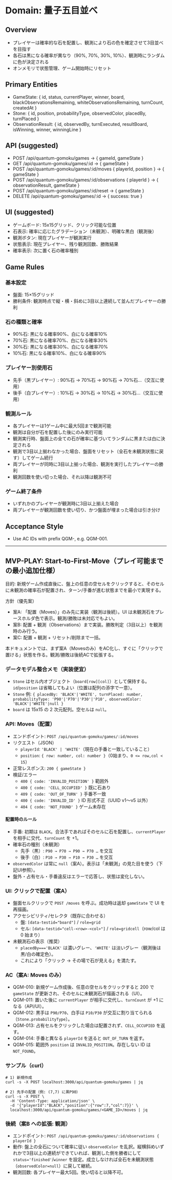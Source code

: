 # Domain: 量子五目並べ

## Overview
- プレイヤーは確率的な石を配置し、観測により石の色を確定させて3目並べを目指す
- 各石は黒になる確率が異なり（90%, 70%, 30%, 10%）、観測時にランダムに色が決定される
- オンメモリで状態管理、ゲーム開始時にリセット

## Primary Entities
- GameState: { id, status, currentPlayer, winner, board, blackObservationsRemaining, whiteObservationsRemaining, turnCount, createdAt }
- Stone: { id, position, probabilityType, observedColor, placedBy, turnPlaced }
- ObservationResult: { id, observedBy, turnExecuted, resultBoard, isWinning, winner, winningLine }

## API (suggested)
- POST /api/quantum-gomoku/games -> { gameId, gameState }
- GET /api/quantum-gomoku/games/:id -> { gameState }
- POST /api/quantum-gomoku/games/:id/moves { playerId, position } -> { gameState }
- POST /api/quantum-gomoku/games/:id/observations { playerId } -> { observationResult, gameState }
- POST /api/quantum-gomoku/games/:id/reset -> { gameState }
- DELETE /api/quantum-gomoku/games/:id -> { success: true }

## UI (suggested)
- ゲームボード: 15x15グリッド、クリック可能な位置
- 石表示: 確率に応じたグラデーション（未観測）、明確な黒白（観測後）
- 観測ボタン: 現在プレイヤーが観測実行
- 状態表示: 現在プレイヤー、残り観測回数、勝敗結果
- 確率表示: 次に置く石の確率種別

## Game Rules
### 基本設定
- 盤面: 15×15グリッド
- 勝利条件: 観測時点で縦・横・斜めに3目以上連続して並んだプレイヤーの勝利

### 石の種類と確率
- 90%石: 黒になる確率90%、白になる確率10%
- 70%石: 黒になる確率70%、白になる確率30%
- 30%石: 黒になる確率30%、白になる確率70%
- 10%石: 黒になる確率10%、白になる確率90%

### プレイヤー別使用石
- 先手（黒プレイヤー）: 90%石 → 70%石 → 90%石 → 70%石...（交互に使用）
- 後手（白プレイヤー）: 10%石 → 30%石 → 10%石 → 30%石...（交互に使用）

### 観測ルール
- 各プレイヤーは1ゲーム中に最大5回まで観測可能
- 観測は自分が石を配置した後にのみ実行可能
- 観測実行時、盤面上の全ての石が確率に基づいてランダムに黒または白に決定される
- 観測で3目以上揃わなかった場合、盤面をリセット（全石を未観測状態に戻す）してゲーム続行
- 両プレイヤーが同時に3目以上揃った場合、観測を実行したプレイヤーの勝利
- 観測回数を使い切った場合、それ以降は観測不可

### ゲーム終了条件
- いずれかのプレイヤーが観測時に3目以上揃えた場合
- 両プレイヤーが観測回数を使い切り、かつ盤面が埋まった場合は引き分け

## Acceptance Style
- Use AC IDs with prefix QGM-, e.g. QGM-001.

---

## MVP-PLAY: Start-to-First-Move（プレイ可能までの最小追加仕様）

目的: 新規ゲーム作成直後に、盤上の任意の空セルをクリックすると、そのセルに未観測の確率石が配置され、ターン/手番が進む状態までを最小で実現する。

方針（優先案）
- 案A: 「配置（Moves）」のみ先に実装（観測は後続）。UI は未観測石をプレースホルダ色で表示。観測/勝敗は未対応でもよい。
- 案B: 配置 + 観測（Observations）まで実装。勝敗判定（3目以上）を観測時のみ行う。
- 案C: 配置 + 観測 + リセット/削除まで一括。

本ドキュメントでは、まず案A（Movesのみ）をAC化し、すぐに「クリックで置ける」状態を作る。観測/勝敗は後続ACで拡張する。

### データモデル整合メモ（実装便宜）
- `Stone` はセル内オブジェクト（`board[row][col]`）として保持する。`id`/`position` は省略してもよい（位置は配列の添字で一意）。
- `Stone` 例: `{ placedBy: 'BLACK'|'WHITE', turnPlaced: number, probabilityType: 'P90'|'P70'|'P30'|'P10', observedColor: 'BLACK'|'WHITE'|null }`
- `board` は 15x15 の 2 次元配列。空セルは `null`。

### API: Moves（配置）
- エンドポイント: `POST /api/quantum-gomoku/games/:id/moves`
- リクエスト（JSON）
  - `playerId`: `'BLACK' | 'WHITE'`（現在の手番と一致していること）
  - `position`: `{ row: number, col: number }`（0始まり、`0 <= row,col < 15`）
- 正常レスポンス: `200 { gameState }`
- 検証/エラー
  - `400 { code: 'INVALID_POSITION' }` 範囲外
  - `400 { code: 'CELL_OCCUPIED' }` 既に石あり
  - `409 { code: 'OUT_OF_TURN' }` 手番不一致
  - `400 { code: 'INVALID_ID' }` ID 形式不正（UUID v1〜v5 以外）
  - `404 { code: 'NOT_FOUND' }` ゲーム未存在

#### 配置時のルール
- 手番: 初期は `BLACK`。合法手であればそのセルに石を配置し、`currentPlayer` を相手に交代、`turnCount` を +1。
- 確率石の種別（未観測）
  - 先手（黒）: `P90 → P70 → P90 → P70 …` を交互
  - 後手（白）: `P10 → P30 → P10 → P30 …` を交互
- `observedColor` は常に `null`（案A）。表示は「未観測」の見た目を使う（下記UI参照）。
- 盤外・占有セル・手番違反はエラーで応答し、状態は変化しない。

### UI: クリックで配置（案A）
- 盤面セルクリックで `POST /moves` を呼ぶ。成功時は返却 `gameState` で UI を再描画。
- アクセシビリティ/セレクタ（既存に合わせる）
  - 盤: `[data-testid="board"]` / `role=grid`
  - セル: `[data-testid="cell-<row>-<col>"]` / `role=gridcell`（row/col は 0 始まり）
- 未観測石の表示（推奨）
  - `placedBy==='BLACK'` は濃いグレー、`'WHITE'` は淡いグレー（観測後は黒/白の確定色）。
  - これにより「クリック → その場で石が見える」を満たす。

### AC（案A: Moves のみ）
- QGM-010: 新規ゲーム作成後、任意の空セルをクリックすると 200 で `gameState` が更新され、そのセルに未観測石が描画される（UI）。
- QGM-011: 置いた後に `currentPlayer` が相手に交代し、`turnCount` が +1 になる（API/UI）。
- QGM-012: 黒手は `P90/P70`、白手は `P10/P30` が交互に割り当てられる（`Stone.probabilityType`）。
- QGM-013: 占有セルをクリックした場合は配置されず、`CELL_OCCUPIED` を返す。
- QGM-014: 手番と異なる `playerId` を送ると `OUT_OF_TURN` を返す。
- QGM-015: 範囲外 `position` は `INVALID_POSITION`。存在しない ID は `NOT_FOUND`。

### サンプル（curl）
```
# 1) 新規作成
curl -s -X POST localhost:3000/api/quantum-gomoku/games | jq

# 2) 先手の配置（例: (7,7) に黒P90）
curl -s -X POST \
  -H 'Content-Type: application/json' \
  -d '{"playerId":"BLACK","position":{"row":7,"col":7}}' \
  localhost:3000/api/quantum-gomoku/games/<GAME_ID>/moves | jq
```

### 後続（案B への拡張: 観測）
- エンドポイント: `POST /api/quantum-gomoku/games/:id/observations { playerId }`
- 動作: 盤上の全石について確率に従い `observedColor` を乱択。縦横斜めいずれかで3目以上の連続ができていれば、観測した側を勝者にして `status='finished'`/`winner` を設定。成立しなければ全石を未観測状態（`observedColor=null`）に戻して継続。
- 観測回数: 各プレイヤー最大5回。使い切ると以降不可。
